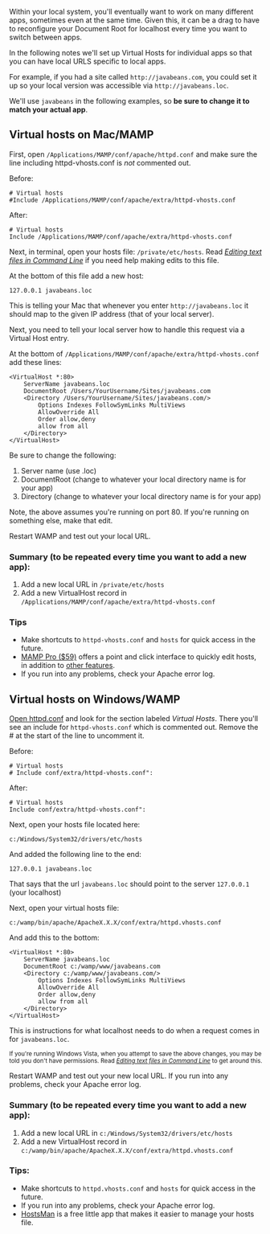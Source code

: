 Within your local system, you'll eventually want to work on many different apps, sometimes even at the same time. Given this, it can be a drag to have to reconfigure your Document Root for localhost every time you want to switch between apps.

In the following notes we'll set up Virtual Hosts for individual apps so that you can have local URLS specific to local apps.

For example, if you had a site called `http://javabeans.com`, you could set it up so your local version was accessible via `http://javabeans.loc`.

We'll use `javabeans` in the following examples, so **be sure to change it to match your actual app**.

## Virtual hosts on Mac/MAMP
First, open `/Applications/MAMP/conf/apache/httpd.conf` and make sure the line including httpd-vhosts.conf is *not* commented out.

Before:

	# Virtual hosts
	#Include /Applications/MAMP/conf/apache/extra/httpd-vhosts.conf

After:
	
	# Virtual hosts
	Include /Applications/MAMP/conf/apache/extra/httpd-vhosts.conf

Next, in terminal, open your hosts file: `/private/etc/hosts`. Read [*Editing text files in Command Line*](/Version_Control/Editing_text_files_in_CL) if you need help making edits to this file.

At the bottom of this file add a new host:

	127.0.0.1 javabeans.loc
	
This is telling your Mac that whenever you enter `http://javabeans.loc` it should map to the given IP address (that of your local server).
	
Next, you need to tell your local server how to handle this request via a Virtual Host entry.

At the bottom of `/Applications/MAMP/conf/apache/extra/httpd-vhosts.conf` add these lines:

	<VirtualHost *:80>
		ServerName javabeans.loc
		DocumentRoot /Users/YourUsername/Sites/javabeans.com
		<Directory /Users/YourUsername/Sites/javabeans.com/>
			Options Indexes FollowSymLinks MultiViews
			AllowOverride All
			Order allow,deny
			allow from all
		</Directory>
	</VirtualHost>
	

Be sure to change the following:

1. Server name (use .loc)
2. DocumentRoot (change to whatever your local directory name is for your app)
3. Directory (change to whatever your local directory name is for your app)

Note, the above assumes you're running on port 80. If you're running on something else, make that edit.

Restart WAMP and test out your local URL. 

### Summary (to be repeated every time you want to add a new app):
1. Add a new local URL in `/private/etc/hosts`
2. Add a new VirtualHost record in `/Applications/MAMP/conf/apache/extra/httpd-vhosts.conf`

### Tips
* Make shortcuts to `httpd-vhosts.conf` and `hosts` for quick access in the future.
* [MAMP Pro ($59)](http://www.mamp.info/en/mamp-pro/) offers a point and click interface to quickly edit hosts, in addition to [other features](http://www.mamp.info/en/mamp-pro/features/matrix.html).
* If you run into any problems, check your Apache error log.



## Virtual hosts on Windows/WAMP

[Open httpd.conf](http://making-the-internet.s3.amazonaws.com/vc-open-httpd-conf.png) and look for the section labeled *Virtual Hosts*. There you'll see an include for `httpd-vhosts.conf` which is commented out. Remove the # at the start of the line to uncomment it.

Before:

	# Virtual hosts
	# Include conf/extra/httpd-vhosts.conf":

After:

	# Virtual hosts
	Include conf/extra/httpd-vhosts.conf":

Next, open your hosts file located here:

	c:/Windows/System32/drivers/etc/hosts

And added the following line to the end:

	127.0.0.1 javabeans.loc
	
That says that the url `javabeans.loc` should point to the server `127.0.0.1` (your localhost)

Next, open your virtual hosts file:

	c:/wamp/bin/apache/ApacheX.X.X/conf/extra/httpd.vhosts.conf

And add this to the bottom:

	<VirtualHost *:80>
		ServerName javabeans.loc
		DocumentRoot c:/wamp/www/javabeans.com
		<Directory c:/wamp/www/javabeans.com/>
			Options Indexes FollowSymLinks MultiViews
			AllowOverride All
			Order allow,deny
			allow from all
		</Directory>
	</VirtualHost>

This is instructions for what localhost needs to do when a request comes in for `javabeans.loc`.

<small>If you're running Windows Vista, when you attempt to save the above changes, you may be told you don't have permissions. Read [*Editing text files in Command Line*](/Version_Control/Editing_text_files_in_CL) to get around this.
</small>

Restart WAMP and test out your new local URL. If you run into any problems, check your Apache error log.

### Summary (to be repeated every time you want to add a new app):
1. Add a new local URL in `c:/Windows/System32/drivers/etc/hosts`
2. Add a new VirtualHost record in `c:/wamp/bin/apache/ApacheX.X.X/conf/extra/httpd.vhosts.conf`

### Tips:
* Make shortcuts to `httpd.vhosts.conf` and `hosts` for quick access in the future.
* If you run into any problems, check your Apache error log.
* [HostsMan](http://www.abelhadigital.com/hostsman) is a free little app that makes it easier to manage your hosts file.